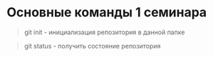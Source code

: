 # Основные команды 1 семинара

> git init - инициализация репозитория в данной папке

> git status - получить состояние репозитория